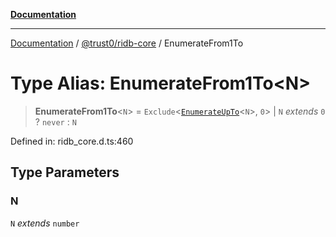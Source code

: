 [**Documentation**](../../../README.md)

***

[Documentation](../../../README.md) / [@trust0/ridb-core](../README.md) / EnumerateFrom1To

# Type Alias: EnumerateFrom1To\<N\>

> **EnumerateFrom1To**\<`N`\> = `Exclude`\<[`EnumerateUpTo`](EnumerateUpTo.md)\<`N`\>, `0`\> \| `N` *extends* `0` ? `never` : `N`

Defined in: ridb\_core.d.ts:460

## Type Parameters

### N

`N` *extends* `number`
